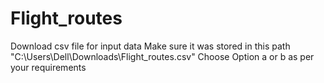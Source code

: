 # Flight_routes
Download csv file for input data
Make sure it was stored in this path "C:\Users\Dell\Downloads\Flight_routes.csv"
Choose Option a or b as per your requirements
